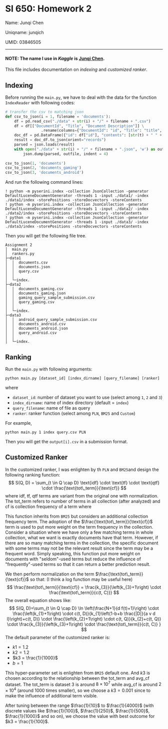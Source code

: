 # SI 650: Homework 2

Name: Junqi Chen

Uniqname: junqich

UMID: 03846505

---

#### **NOTE**: The name I use in *Kaggle* is <u>**Junqi Chen**</u>.

This file includes documentation on *indexing* and *customized ranker*.

## Indexing

Before running the `main.py`, we have to deal with the data for the function `IndexReader` with following codes:

```python
# transfer the csv to matching json
def csv_to_json(i = 1, filename = 'documents'):
    df = pd.read_csv("./data" + str(i) + "/" + filename + ".csv")
    df = df[["DocumentId", "Title", "Document Description"]] \
                .rename(columns={"DocumentId": "id", "Title": "title", "Document Description": "contents"})
    doc_df = pd.DataFrame({"id": df["id"], "contents": [str(t) + " " + str(t) + " " + str(c) for t, c in zip(df["title"], df["contents"])]})
    result = doc_df.to_json(orient="records")
    parsed = json.loads(result)
    with open("./data" + str(i) + "/" + filename + ".json", 'w') as outfile:
        json.dump(parsed, outfile, indent = 4)
        
csv_to_json(1, 'documents')
csv_to_json(2, 'documents_gaming')
csv_to_json(3, 'documents_android')
```

And run the following command lines:

```shell
! python -m pyserini.index -collection JsonCollection -generator DefaultLuceneDocumentGenerator -threads 1 -input ./data1/ -index ./data1/index -storePositions -storeDocvectors -storeContents   
! python -m pyserini.index -collection JsonCollection -generator DefaultLuceneDocumentGenerator -threads 1 -input ./data2/ -index ./data2/index -storePositions -storeDocvectors -storeContents
! python -m pyserini.index -collection JsonCollection -generator DefaultLuceneDocumentGenerator -threads 1 -input ./data3/ -index ./data3/index -storePositions -storeDocvectors -storeContents
```

Then you will get the following file tree.

```
Assignment 2
│  main.py
│  rankers.py
├─data1
│  │  documents.csv
│  │  documents.json
│  │  query.csv
│  │
│  └─index.
├─data2
│  │  documents_gaming.csv
│  │  documents_gaming.json
│  │  gaming_query_sample_submission.csv
│  │  query_gaming.csv
│  │
│  └─index.
├─data3
│  │  android_query_sample_submission.csv
│  │  documents_android.csv
│  │  documents_android.json
│  │  query_android.csv
│  │
│  └─index.
```

## Ranking

Run the `main.py` with following arguments:

```shell
python main.py [dataset_id] [index_dirname] [query_filename] [ranker]
```

where

+ `dataset_id`: number of dataset you want to use (select among `1`, `2` and `3`)
+ `index_dirname`: name of index directory (default = `index`)
+ `query_filename`: name of file as query
+ `ranker`: ranker function (select among `PLN`, `BM25` and `Custom`)

For example,

```
python main.py 1 index query.csv PLN
```

Then you will get the `output[i].csv` in a submission format.

## Customized Ranker

In the customized ranker, I was enlighten by th `PLN` and `BM25`and design the following ranking function:
$$
S(Q, D) = \sum_{t \in Q \cap D} \text{idf} \cdot \text{tf} \cdot \text{qtf} \cdot \frac{\text{tot\_term}}{\text{cf}}
$$
where $\text{idf}$, $\text{tf}$, $\text{qtf}$ terms are variant from the original one with normalization. The $\text{tot\_term}$ refers to number of terms in all collection (after analyzed) and $\text{cf}$ is collection frequency of a term where

This function inherits from `BM25` but considers an additional collection frequency term. The adoption of the $\frac{\text{tot\_term}}{\text{cf}}$ term is used to put more weight on the term frequency in the collection. Consider a situation where we have only a few matching terms in whole collection, what we want is exactly documents have that term. However, if there are so many matching terms in the collection, the specific document with some terms may not be the relevant result since the term may be a frequent word. Simply speaking, this function put more weight on documents with "seldom"-used terms but reduce the influence of "frequently"-used terms so that it can return a better prediction result.

We then perform normalization on the term $\frac{\text{tot\_term}}{\text{cf}}$ so that: (I think a log function may be useful here)
$$
\frac{\text{tot\_term}}{\text{cf}} = \frac{k_{3}}{\left(k_{3}+1\right) \cdot \frac{\text{tot\_term}}{c(t, C)}}
$$
The overall equation shows like:
$$
S(Q, D)=\sum_{t \in Q \cap D} \ln \left(\frac{N+1}{d f(t)+1}\right) \cdot \frac{\left(k_{1}+1\right) \cdot c(t, D)}{k_{1}\left(1-b+b \frac{|D|}{a v d l}\right)+c(t, D)} \cdot \frac{\left(k_{2}+1\right) \cdot c(t, Q)}{k_{2}+c(t, Q)} \cdot \frac{k_{3}}{\left(k_{3}+1\right) \cdot \frac{\text{tot\_term}}{c(t, C)} }
$$
The default parameter of the customized ranker is:

+ $k1 = 1.2$
+ $k2=1.2$
+ $k3 = \frac{1}{1000}$
+ $b=1$

This hyper-parameter set is enlighten from `BM25` default one. And $k3$ is chosen according to the relationship between the $\text{tot\_term}$ and $\text{avg\_cf}$ dataset. The $\text{tot\_term}$ is dataset 3 is around $8 \times 10^7$ while $\text{avg\_cf}$ is around $2 \times 10^4$ (around 1000 times smaller), so we choose a $k3 = 0.001$ since to make the influence of additional term visible. 

After tuning between the range $\frac{1}{10}$ to $\frac{1}{4000}$ (with discrete values like $\frac{1}{100}$, $\frac{1}{250}$, $\frac{1}{500}$, $\frac{1}{1000}$ and so on), we choose the value with best outcome for $k3 = \frac{1}{100}$.

